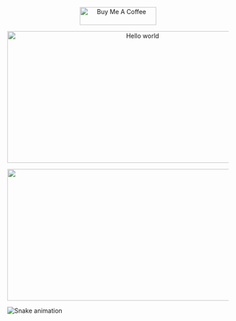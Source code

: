 <p align="center">
<a href="https://www.buymeacoffee.com/dusanmitrovic98" target="_blank"><img src="https://cdn.buymeacoffee.com/buttons/default-orange.png" alt="Buy Me A Coffee" height="41" width="174"></a>
</p>

<div align="center"><img src="https://raw.githubusercontent.com/sagar-viradiya/sagar-viradiya/master/resources/banner.png"  width="600" height="300"alt="Hello world"></div>

<p align="center"><img src="https://media.giphy.com/media/dWesBcTLavkZuG35MI/giphy.gif" width="600" height="300"  /></p>

![Snake animation](https://github.com/thepiyushmalhotra/thepiyushmalhotra/blob/output/github-contribution-grid-snake.svg)

<!--
**dusanmitrovic98/dusanmitrovic98** is a ✨ _special_ ✨ repository because its `README.md` (this file) appears on your GitHub profile.

Here are some ideas to get you started:

- 🔭 I’m currently working on ...
- 🌱 I’m currently learning ...
- 👯 I’m looking to collaborate on ...
- 🤔 I’m looking for help with ...
- 💬 Ask me about ...
- 📫 How to reach me: ...
- 😄 Pronouns: ...
- ⚡ Fun fact: ...
-->
